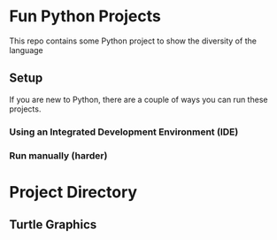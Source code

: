 # Fun Python Projects

This repo contains some Python project to show the diversity of the language

## Setup 
If you are new to Python, there are a couple of ways you can run these projects.

### Using an Integrated Development Environment (IDE)
### Run manually (harder)

# Project Directory

## Turtle Graphics